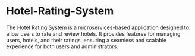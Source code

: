 # Hotel-Rating-System
The Hotel Rating System is a microservices-based application designed to allow users to rate and review hotels. It provides features for managing users, hotels, and their ratings, ensuring a seamless and scalable experience for both users and administrators.
